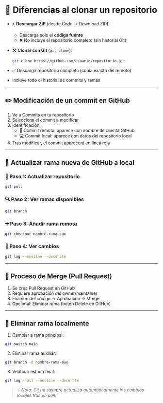 # 🔄 **Diferencias al clonar un repositorio**

- ⚡ **Descargar ZIP** (desde Code → Download ZIP):
  - Descarga solo el **código fuente**
  - ❌ No incluye el repositorio completo (sin historial Git)
  
- 🛠️ **Clonar con Git** (`git clone`):
  ```bash
  git clone https://github.com/usuario/repositorio.git
  ```
- ✅ Descarga repositorio completo (copia exacta del remoto)
- Incluye todo el historial de commits y ramas

---

## **✏️ Modificación de un commit en GitHub**
1. Ve a Commits en tu repositorio
2. Selecciona el commit a modificar
3. Identificación:
      - 🔵 Commit remoto: aparece con nombre de cuenta GitHub
      - 💻 Commit local: aparece con datos del repositorio local
4. Tras modificar, el commit aparecerá en línea roja

---

## **🌿 Actualizar rama nueva de GitHub a local**
### 🔄 Paso 1: Actualizar repositorio
```bash
git pull
```

### 🔍 Paso 2: Ver ramas disponibles
```bash
git branch
```

### ➕ Paso 3: Añadir rama remota
```bash
git checkout nombre-rama-aux
```

### 👀 Paso 4: Ver cambios
```bash
git log --oneline --decorate
```

---

## **🤝 Proceso de Merge (Pull Request)**
1. Se crea Pull Request en GitHub
2. Requiere aprobación del owner/maintainer
3. Examen del código → Aprobación → Merge
4. Opcional: Eliminar rama (botón Delete en GitHub)

---

## **🧹 Eliminar rama localmente**
1. Cambiar a rama principal:
```bash
git switch main
```

2. Eliminar rama auxiliar:
```bash
git branch -d nombre-rama-aux
```

3. Verificar estado final:
```bash
git log --all --oneline --decorate
```

> *💡 Nota: Git no siempre actualiza automáticamente los cambios locales tras un pull.*
